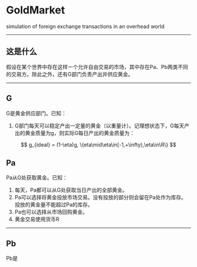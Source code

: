 # GoldMarket

simulation of foreign exchange transactions in an overhead world

---

## 这是什么

假设在某个世界中存在这样一个允许自由交易的市场，其中存在Pa、Pb两类不同的交易方。除此之外，还有G部门负责产出并供应黄金。

---

## G

G是黄金供应部门。已知：

1. G部门每天可以稳定产出一定量的黄金（以重量计）。记理想状态下，G每天产出的黄金质量为g，则实际G每日产出的黄金质量为：

$$
g_{ideal} = (1-\eta)g, \{eta\mid\eta\in[-1,+\infty),\eta\in\R\}
$$

## Pa

Pa从G处获取黄金。已知：

1. 每天，Pa都可以从G处获取当日产出的全部黄金。
2. Pa可以选择将黄金投放市场交易。没有投放的部分则会留在Pa处作为库存。投放的黄金量不能超过Pa的库存。
3. Pa也可以选择从市场回购黄金。
4. 黄金交易使用货币R

---

## Pb

Pb是
